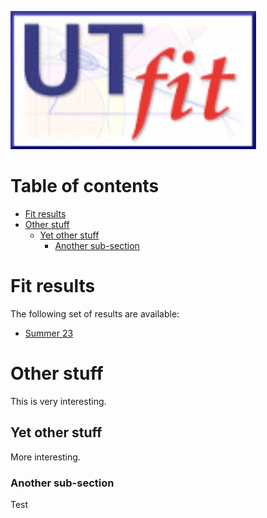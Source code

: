 ![UTfit_logo](/docs/assets/images/utfit_logo.jpg)

# Table of contents <!-- omit in toc -->
- [Fit results](#fit-results)
- [Other stuff](#other-stuff)
  - [Yet other stuff](#yet-other-stuff)
    - [Another sub-section](#another-sub-section)


# Fit results

The following set of results are available:
- [Summer 23](summer_23/README.md)

# Other stuff
This is very interesting.
## Yet other stuff
More interesting.
### Another sub-section
Test